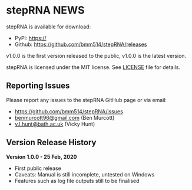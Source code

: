 # stepRNA NEWS

stepRNA is available for download:
- PyPI: [https:// ](URL_LINK)
- Github: https://github.com/bmm514/stepRNA/releases  

v1.0.0 is the first version released to the public, v1.0.0 is the latest version.  

stepRNA is licensed under the MIT license.  See [LICENSE](URL_LINK) file for details.

## Reporting Issues

Please report any issues to the stepRNA GitHub page or via email:
- https://github.com/bmm514/stepRNA/issues
- benmurcott96@gmail.com (Ben Murcott)
- v.l.hunt@bath.ac.uk (Vicky Hunt)

## Version Release History

**Version 1.0.0 - 25 Feb, 2020**

- First public release
- Caveats: Manual is still incomplete, untested on Windows
- Features such as log file outputs still to be finalised
